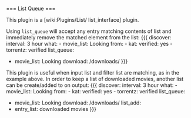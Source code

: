 === List Queue ===

This plugin is a [wiki:Plugins/List/ list_interface] plugin.

Using `list_queue` will accept any entry matching contents of list and immediately remove the matched element from the list:
{{{
discover:
  interval: 3 hour
    what:
      - movie_list: Looking
    from:
      - kat:
          verified: yes
      - torrentz: verified
list_queue:
  - movie_list: Looking
download: /downloads/
}}}

This plugin is useful when input list and filter list are matching, as in the example above. In order to keep a list of downloaded movies, another list can be create/added to on output:
{{{
discover:
  interval: 3 hour
    what:
      - movie_list: Looking
    from:
      - kat:
          verified: yes
      - torrentz: verified
list_queue:
  - movie_list: Looking
download: /downloads/
list_add:
  - entry_list: downloaded movies
}}}
